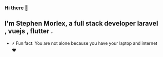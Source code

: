 ### Hi there 👋

## I'm Stephen Morlex, a full stack developer **laravel** , **vuejs** , **flutter** .

- ⚡ Fun fact: You are not alone because you have your laptop and internet ♥️
